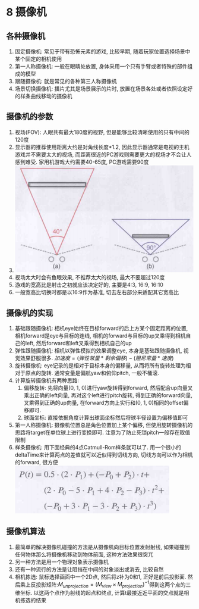 # 8 摄像机

## 各种摄像机

1. 固定摄像机: 常见于带有恐怖元素的游戏, 比较早期, 随着玩家位置选择场景中某个固定的相机使用
2. 第一人称摄像机: 一般在眼睛处放置, 身体采用一个只有手臂或者特殊的部件组成的模型
3. 跟随摄像机: 就是常见的各种第三人称摄像机
4. 场景切换摄像机: 播片尤其是场景展示的片时, 放置在场景各处或者依照设定好的样条曲线移动的摄像机

## 摄像机的参数

1. 视场(FOV): 人眼共有最大180度的视野, 但是能够比较清晰使用的只有中间的120度
2. 显示器的推荐使用距离大约是对角线长度*1.2, 因此显示器通常是电视的主机游戏并不需要太大的视场, 而距离很近的PC游戏则需要更大的视场才不会让人感到难受. 家用机游戏大约需要40-65度, PC游戏需要90度
3. ![picture 14](Media/1aaaae2a40aea077efe5d4e1facb55e63195e082db331e2926f9d9063cb08644.png)  
4. 视场太大时会有鱼眼效果, 不推荐太大的视场, 最大不要超过120度
5. 游戏的宽高比是射击之初就应该决定好的, 主要是4:3, 16:9, 16:10
6. 一般宽高比切换时都是以16:9作为基准, 切去左右部分来适配其它宽高比

## 摄像机的实现

1. 基础跟随摄像机: 相机eye始终在目标forward的后上方某个固定距离的位置, 相机forward是eye与目标的连线, 相机的forward与目标的up叉乘得到相机自己的left, 然后forward和left叉乘得到相机自己的up
2. 弹性跟随摄像机: 相机以弹性模拟的效果调整eye, 本身是基础跟随摄像机, 视觉效果舒服很多. $加速度 = (弹性常量 * 剩余偏移) - (阻尼常量 * 速度)$
3. 旋转摄像机: eye记录的是相对于目标本身的偏移量, 从而将所有旋转处理为相对于原点的旋转. 通常变量是偏航yaw和俯仰pitch, 一般不桶滚.
4. 计算旋转摄像机有两种思路:
   1. 偏移旋转: 先将向量(0, 1, 0)进行yaw旋转得到forward, 然后配合up向量叉乘出正确的left向量, 再对这个left进行pitch旋转, 得到正确的forward向量, 叉乘得到正确的up向量, 在forward方向上实行和(0, 1, 0)相同的offset偏移即可.
   2. 球面坐标: 直接依据角度计算出球面坐标然后将球半径设置为偏移值即可
5. 第一人称摄像机: 摄像机位置总是角色位置加上某个偏移, 但使用旋转摄像机的思路将target在单位球上进行变换即可. 注意为了防止死锁pitch一般存在取值限制
6. 样条摄像机: 用下面经典的4点Catmull-Rom样条就可以了. 用一个很小的deltaTime来计算两点的差值就可以近似得到切线方向, 切线方向可以作为相机的forward, 很方便
   ![picture 15](Media/bd8996379548598d140c298fb7513b9dda65a4357842a850fc8c42d52fa3f98a.png)  


## 摄像机算法

1. 最简单的解决摄像机碰撞的方法是从摄像机向目标位置发射射线, 如果碰撞到任何物体那么将摄像机移动到物体前面, 这种方法效果很突兀
2. 另一种方法是用一个物理对象表示摄像机
3. 还有一种流行的方法是让阻挡在中间的对象淡出或消去, 比较自然
4. 相机拣选: 鼠标选择画面中一个2D点, 然后将z补为0和1, 正好是前后投影面. 然后乘上反投影矩阵:$M_{unprojection} = (M_{view} \times M_{projection})^{-1}$得到这两个点的三维坐标. 以这两个点作为射线的起点和终点, 计算t最接近近平面的交点就是相机拣选的结果